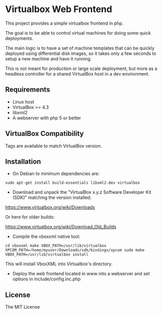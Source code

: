 # Virtualbox Web Frontend

This project provides a simple virtualbox frontend in php.

The goal is to be able to control virtual machines for doing
some quick deployments.

The main logic is to have a set of machine templates that can be
quickly deployed using differential disk images, so it takes
only a few seconds to setup a new machine and have it running.

This is not meant for production or large scale deployment, but
more as a headless controller for a shared VirtualBox host in a
dev environment.


## Requirements

- Linux host
- VirtualBox >= 4.3
- libxml2
- A webserver with php 5 or better


## VirtualBox Compatibility

Tags are available to match VirtualBox version.


## Installation

- On Debian to minimum dependencies are:

`
sudo apt-get install build-essentials libxml2-dev virtualbox
`

- Download and unpack the "VirtualBox x.y.z Software Developer Kit (SDK)" matching the version installed:

https://www.virtualbox.org/wiki/Downloads

Or here for older builds:

https://www.virtualbox.org/wiki/Download_Old_Builds

- Compile the vboxxml native tool:

`
cd vboxxml
make VBOX_PATH=/usr/lib/virtualbox XPCOM_PATH=/home/myuser/Downloads/sdk/bindings/xpcom
sudo make VBOX_PATH=/usr/lib/virtualbox install
`

This will install VboxXML into Virtualbox's directory.

- Deploy the web frontend located in www into a webserver and set options in include/config.inc.php


## License

The MIT License

